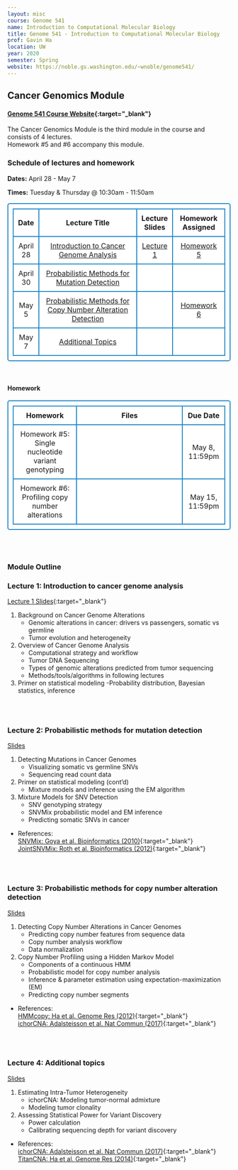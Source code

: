 ```yaml
---
layout: misc
course: Genome 541
name: Introduction to Computational Molecular Biology
title: Genome 541 - Introduction to Computational Molecular Biology
prof: Gavin Ha
location: UW
year: 2020
semester: Spring
website: https://noble.gs.washington.edu/~wnoble/genome541/
---
```


## Cancer Genomics Module

#### [Genome 541 Course Website](https://noble.gs.washington.edu/~wnoble/genome541/){:target="_blank"}

<!-- #### ***IMPORTANT: Due to the policies enacted by UW in response to the COVID-19 health crisis, lectures will be instructed online only.*** -->

The Cancer Genomics Module is the third module in the course and consists of 4 lectures. <br>
Homework #5 and #6 accompany this module.


### Schedule of lectures and homework
**Dates:** April 28 - May 7

**Times:** Tuesday & Thursday @ 10:30am - 11:50am

<style>
      table, td, th { 
      padding: 10px; 
      border: 2px solid #1c87c9;
      border-radius: 5px;
      background-color: #ffffff;
      text-align: center;
      }
    </style>
<table>
	<tr>
		<th width="10%">Date</th>
		<th width="50%" style="text-align:center">Lecture Title</th>
		<th width="15" style="text-align:center">Lecture Slides</th>
		<th width="25%">Homework Assigned</th>
	</tr>
	<tr>
		<td>April 28</td>
		<td><a href="#lecture-1-introduction-to-cancer-genome-analysis">Introduction to Cancer Genome Analysis</a></td>
		<td><a href="./2020/GS541_CancerGenomics_Lecture1.pdf" target="_blank">Lecture 1</a></td>
		<td><a href="#homework">Homework 5</a></td>
	</tr>
	<tr>
		<td>April 30</td>
		<td><a href="#lecture-2-probabilistic-methods-for-mutation-detection">Probabilistic Methods for Mutation Detection</a></td>
		<td></td>
		<td></td>
	</tr>
	<tr>
		<td>May 5</td>
		<td><a href="#lecture-3-probabilistic-methods-for-copy-number-alteration-detection">Probabilistic Methods for Copy Number Alteration Detection</a></td>
		<td></td>
		<td><a href="#homework">Homework 6</a></td>
	</tr>
	<tr>
		<td>May 7</td>
		<td><a href="#lecture-4-additional-topics">Additional Topics</a></td>
		<td></td>
		<td></td>
	</tr>
</table>

<br>

#### Homework
<table>
	<tr>
		<th width="30%">Homework</th>
		<th width="50%">Files</th>
		<th width="20%">Due Date</th>
	</tr>
	<tr>
		<td>Homework #5:<br>Single nucleotide variant genotyping</td>
		<td style="text-align:left"><!--<a href="./2020/Homework5/Homework5_SNVGenotyping_Assignment.pdf" target="_blank">1. Assignment</a><br>
			<a href="./2020/Homework5/Homework5_SNVGenotyping_R-template.Rmd" target="_blank">2. R Markdown template</a><br>
			<a href="./2020/Homework5/Homework5_SNVGenotyping_python-template.ipynb" target="_blank">3. Python Jupyter notebook template</a><br>
			<a href="./2020/Homework5/Homework5_alleleCounts.txt" target="_blank">4. Homework5_alleleCounts.txt</a>--></td>
		<td>May 8, 11:59pm</td>
	</tr>
	<tr>
		<td>Homework #6:<br>Profiling copy number alterations</td>
		<td style="text-align:left"></td>
		<td>May 15, 11:59pm</td>
	</tr>
</table>

<br><br>

### Module Outline

### Lecture 1: Introduction to cancer genome analysis
[Lecture 1 Slides](./2020/GS541_CancerGenomics_Lecture1.pdf){:target="_blank"}

1. Background on Cancer Genome Alterations
	- Genomic alterations in cancer: drivers vs passengers, somatic vs germline
	- Tumor evolution and heterogeneity
2. Overview of Cancer Genome Analysis
	- Computational strategy and workflow
	- Tumor DNA Sequencing 
	- Types of genomic alterations predicted from tumor sequencing
	- Methods/tools/algorithms in following lectures
3. Primer on statistical modeling
	-Probability distribution, Bayesian statistics, inference

<br><br>
### Lecture 2: Probabilistic methods for mutation detection
[Slides]()

1. Detecting Mutations in Cancer Genomes
	- Visualizing somatic vs germline SNVs
	- Sequencing read count data
2. Primer on statistical modeling (cont’d)
	- Mixture models and inference using the EM algorithm
3. Mixture Models for SNV Detection
	- SNV genotyping strategy
	- SNVMix probabilistic model and EM inference
	- Predicting somatic SNVs in cancer

- References: <br>
[SNVMix: Goya et al. Bioinformatics (2010)](./2020/Papers/Goya2010_SNVMix.pdf){:target="_blank"} <br>
[JointSNVMix: Roth et al. Bioinformatics (2012)](./2020/Papers/Roth2012_JointSNVMix.pdf){:target="_blank"}

<br><br>
### Lecture 3: Probabilistic methods for copy number alteration detection
[Slides]()

1. Detecting Copy Number Alterations in Cancer Genomes
	- Predicting copy number features from sequence data 
	- Copy number analysis workflow
	- Data normalization 
2. Copy Number Profiling using a Hidden Markov Model
	- Components of a continuous HMM
	- Probabilistic model for copy number analysis
	- Inference & parameter estimation using expectation-maximization (EM)
	- Predicting copy number segments

- References: <br>
[HMMcopy: Ha et al. Genome Res (2012)](./2020/Papers/Ha2012_HMMcopy.pdf){:target="_blank"} <br>
[ichorCNA: Adalsteisson et al. Nat Commun (2017)](./2020/Papers/Adalsteinsson2017_ichorCNA.pdf){:target="_blank"}

<br><br>
### Lecture 4: Additional topics
[Slides]()

1. Estimating Intra-Tumor Heterogeneity 
	- ichorCNA: Modeling tumor-normal admixture
	- Modeling tumor clonality 
2. Assessing Statistical Power for Variant Discovery
	- Power calculation
	- Calibrating sequencing depth for variant discovery

- References: <br>
[ichorCNA: Adalsteisson et al. Nat Commun (2017)](./2020/Papers/Adalsteinsson2017_ichorCNA.pdf){:target="_blank"} <br>
[TitanCNA: Ha et al. Genome Res (2014)](./2020/Papers/Ha2014_TITAN.pdf){:target="_blank"}




